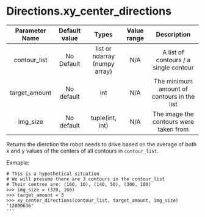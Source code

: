 # Directions.xy_center_directions

| Parameter Name | Default value | Types | Value range | Description | 
| :---: | :---: | :---: | :---: | :---: |
| contour_list | No Default | list or ndarray (numpy array) | N/A | A list of contours / a single contour |
| target_amount | No default | int | N/A | The minimum amount of contours in the list |
| img_size | No default | tuple(int, int) | N/A | The image the contours were taken from |

Returns the dierction the robot needs to drive based on the average of both x and y values of the centers
of all contours in `contour_list`.

Exmaple:
```
# This is a hypothetical situation
# We will presume there are 3 contours in the contour_list
# Their centres are: (160, 10), (140, 50), (300, 100)
>>> img_size = (320, 160)
>>> target_amount = 3
>>> xy_center_directions(contour_list, target_amount, img_size)
'12000636'
'''
